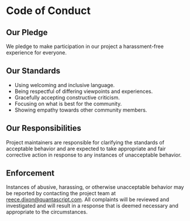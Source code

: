 
# Code of Conduct

## Our Pledge
We pledge to make participation in our project a harassment-free experience for everyone.

## Our Standards
- Using welcoming and inclusive language.
- Being respectful of differing viewpoints and experiences.
- Gracefully accepting constructive criticism.
- Focusing on what is best for the community.
- Showing empathy towards other community members.

## Our Responsibilities
Project maintainers are responsible for clarifying the standards of acceptable behavior and are expected to take appropriate and fair corrective action in response to any instances of unacceptable behavior.

## Enforcement
Instances of abusive, harassing, or otherwise unacceptable behavior may be reported by contacting the project team at [reece.dixon@quantascript.com](mailto:reece.dixon@quantascript.com). All complaints will be reviewed and investigated and will result in a response that is deemed necessary and appropriate to the circumstances.
    